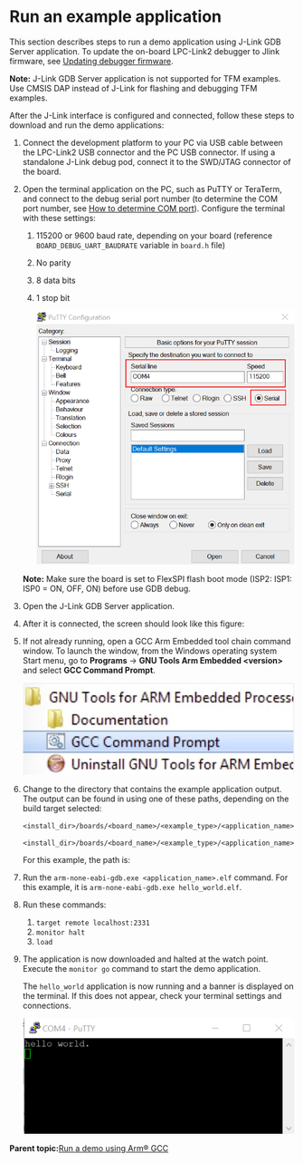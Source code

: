 # Run an example application

This section describes steps to run a demo application using J-Link GDB Server application. To update the on-board LPC-Link2 debugger to Jlink firmware, see [Updating debugger firmware](updating_debugger_firmware.md).

**Note:** J-Link GDB Server application is not supported for TFM examples. Use CMSIS DAP instead of J-Link for flashing and debugging TFM examples.

After the J-Link interface is configured and connected, follow these steps to download and run the demo applications:

1.  Connect the development platform to your PC via USB cable between the LPC-Link2 USB connector and the PC USB connector. If using a standalone J-Link debug pod, connect it to the SWD/JTAG connector of the board.
2.  Open the terminal application on the PC, such as PuTTY or TeraTerm, and connect to the debug serial port number \(to determine the COM port number, see [How to determine COM port](how_to_determine_com_port.md#)\). Configure the terminal with these settings:

    1.  115200 or 9600 baud rate, depending on your board \(reference `BOARD_DEBUG_UART_BAUDRATE` variable in `board.h` file\)
    2.  No parity
    3.  8 data bits
    4.  1 stop bit

        ![](../images/terminal_putty_configurations.png "Terminal (PuTTY) configurations")

    **Note:** Make sure the board is set to FlexSPI flash boot mode \(ISP2: ISP1: ISP0 = ON, OFF, ON\) before use GDB debug.

3.  Open the J-Link GDB Server application.
4.  After it is connected, the screen should look like this figure:
5.  If not already running, open a GCC Arm Embedded tool chain command window. To launch the window, from the Windows operating system Start menu, go to **Programs** -\> **GNU Tools Arm Embedded <version\>** and select **GCC Command Prompt**.

    ![](../images/launch_command_prompt_20.jpg "Launch command prompt")

6.  Change to the directory that contains the example application output. The output can be found in using one of these paths, depending on the build target selected:

    ```
    <install_dir>/boards/<board_name>/<example_type>/<application_name>/armgcc/debug
    ```

    ```
    <install_dir>/boards/<board_name>/<example_type>/<application_name>/armgcc/release
    ```

    For this example, the path is:

7.  Run the `arm-none-eabi-gdb.exe <application_name>.elf` command. For this example, it is `arm-none-eabi-gdb.exe hello_world.elf`.

8.  Run these commands:
    1.  `target remote localhost:2331`
    2.  `monitor halt`
    3.  `load`
9.  The application is now downloaded and halted at the watch point. Execute the `monitor go` command to start the demo application.

    The `hello_world` application is now running and a banner is displayed on the terminal. If this does not appear, check your terminal settings and connections.

    ![](../images/text_display_hello_world_demo.png "Text display of the hello_world demo")


**Parent topic:**[Run a demo using Arm® GCC](../topics/run_a_demo_using_arm__gcc.md)

